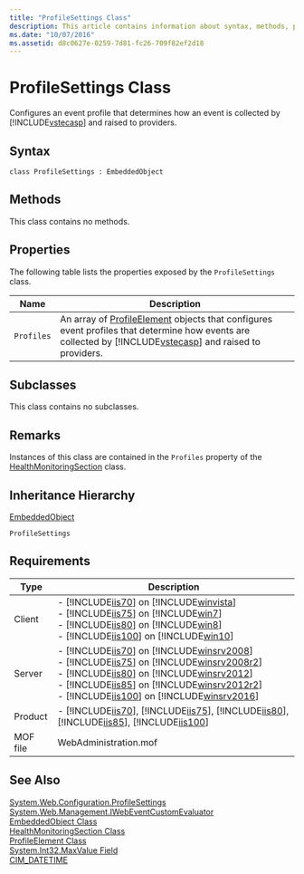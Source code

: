 ```yaml
---
title: "ProfileSettings Class"
description: This article contains information about syntax, methods, properties, subclasses, inheritance hierarchy, and requirements for the ProfileSettings class.
ms.date: "10/07/2016"
ms.assetid: d8c0627e-0259-7d81-fc26-709f82ef2d18
---
```

# ProfileSettings Class
Configures an event profile that determines how an event is collected by [!INCLUDE[vstecasp](../wmi-provider/includes/vstecasp-md.md)] and raised to providers.  
  
## Syntax  
  
```vbs  
class ProfileSettings : EmbeddedObject  
```  
  
## Methods  
 This class contains no methods.  
  
## Properties  
 The following table lists the properties exposed by the `ProfileSettings` class.  
  
|Name|Description|  
|----------|-----------------|  
|`Profiles`|An array of [ProfileElement](../wmi-provider/profileelement-class.md) objects that configures event profiles that determine how events are collected by [!INCLUDE[vstecasp](../wmi-provider/includes/vstecasp-md.md)] and raised to providers.|  
  
## Subclasses  
 This class contains no subclasses.  
  
## Remarks  
 Instances of this class are contained in the `Profiles` property of the [HealthMonitoringSection](../wmi-provider/healthmonitoringsection-class.md) class.  
  
## Inheritance Hierarchy  
 [EmbeddedObject](../wmi-provider/embeddedobject-class.md)  
  
 `ProfileSettings`  
  
## Requirements  
  
|Type|Description|  
|----------|-----------------|  
|Client|-   [!INCLUDE[iis70](../wmi-provider/includes/iis70-md.md)] on [!INCLUDE[winvista](../wmi-provider/includes/winvista-md.md)]<br />-   [!INCLUDE[iis75](../wmi-provider/includes/iis75-md.md)] on [!INCLUDE[win7](../wmi-provider/includes/win7-md.md)]<br />-   [!INCLUDE[iis80](../wmi-provider/includes/iis80-md.md)] on [!INCLUDE[win8](../wmi-provider/includes/win8-md.md)]<br />-   [!INCLUDE[iis100](../wmi-provider/includes/iis100-md.md)] on [!INCLUDE[win10](../wmi-provider/includes/win10-md.md)]|  
|Server|-   [!INCLUDE[iis70](../wmi-provider/includes/iis70-md.md)] on [!INCLUDE[winsrv2008](../wmi-provider/includes/winsrv2008-md.md)]<br />-   [!INCLUDE[iis75](../wmi-provider/includes/iis75-md.md)] on [!INCLUDE[winsrv2008r2](../wmi-provider/includes/winsrv2008r2-md.md)]<br />-   [!INCLUDE[iis80](../wmi-provider/includes/iis80-md.md)] on [!INCLUDE[winsrv2012](../wmi-provider/includes/winsrv2012-md.md)]<br />-   [!INCLUDE[iis85](../wmi-provider/includes/iis85-md.md)] on [!INCLUDE[winsrv2012r2](../wmi-provider/includes/winsrv2012r2-md.md)]<br />-   [!INCLUDE[iis100](../wmi-provider/includes/iis100-md.md)] on [!INCLUDE[winsrv2016](../wmi-provider/includes/winsrv2016-md.md)]|  
|Product|-   [!INCLUDE[iis70](../wmi-provider/includes/iis70-md.md)], [!INCLUDE[iis75](../wmi-provider/includes/iis75-md.md)], [!INCLUDE[iis80](../wmi-provider/includes/iis80-md.md)], [!INCLUDE[iis85](../wmi-provider/includes/iis85-md.md)], [!INCLUDE[iis100](../wmi-provider/includes/iis100-md.md)]|  
|MOF file|WebAdministration.mof|  
  
## See Also  
 [System.Web.Configuration.ProfileSettings](/dotnet/api/system.web.configuration.profilesettings)
 [System.Web.Management.IWebEventCustomEvaluator](/dotnet/api/system.web.management.iwebeventcustomevaluator)   
 [EmbeddedObject Class](../wmi-provider/embeddedobject-class.md)   
 [HealthMonitoringSection Class](../wmi-provider/healthmonitoringsection-class.md)   
 [ProfileElement Class](../wmi-provider/profileelement-class.md)   
 [System.Int32.MaxValue Field](https://go.microsoft.com/fwlink/?LinkId=69329)   
 [CIM_DATETIME](https://go.microsoft.com/fwlink/?LinkId=57551)
